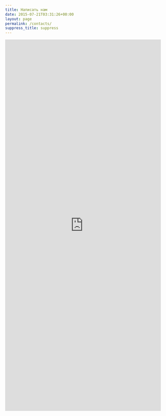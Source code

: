 ```yaml
---
title: Написать нам
date: 2015-07-21T03:31:26+00:00
layout: page
permalink: /contacts/
suppress_title: suppress
---
```

<div class="container-full">
<iframe src="https://docs.google.com/forms/d/1am9q2PN-5ItPqRz9tCgkGeTsUcGQ_uNlgKXzgEBC5sM/viewform?embedded=true" width="100%" height="1200px" frameborder="0" marginheight="0" marginwidth="0">
  <div style="width: 100%; height: 100%; background-color: #e61717">&nbsp;</div>
</iframe>
</div>
